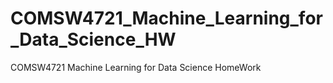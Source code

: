 # COMSW4721_Machine_Learning_for_Data_Science_HW

COMSW4721 Machine Learning for Data Science HomeWork
